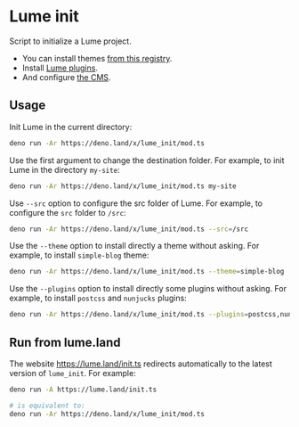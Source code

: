 # Lume init

Script to initialize a Lume project.

- You can install themes
  [from this registry](https://github.com/lumeland/themes).
- Install [Lume plugins](https://lume.land/plugins/).
- And configure [the CMS](https://lume.land/cms/).

## Usage

Init Lume in the current directory:

```sh
deno run -Ar https://deno.land/x/lume_init/mod.ts
```

Use the first argument to change the destination folder. For example, to init
Lume in the directory `my-site`:

```sh
deno run -Ar https://deno.land/x/lume_init/mod.ts my-site
```

Use `--src` option to configure the src folder of Lume. For example, to
configure the `src` folder to `/src`:

```sh
deno run -Ar https://deno.land/x/lume_init/mod.ts --src=/src
```

Use the `--theme` option to install directly a theme without asking. For
example, to install `simple-blog` theme:

```sh
deno run -Ar https://deno.land/x/lume_init/mod.ts --theme=simple-blog
```

Use the `--plugins` option to install directly some plugins without asking. For
example, to install `postcss` and `nunjucks` plugins:

```sh
deno run -Ar https://deno.land/x/lume_init/mod.ts --plugins=postcss,nunjucks
```

## Run from lume.land

The website https://lume.land/init.ts redirects automatically to the latest
version of `lume_init`. For example:

```sh
deno run -A https://lume.land/init.ts

# is equivalent to:
deno run -Ar https://deno.land/x/lume_init/mod.ts
```
